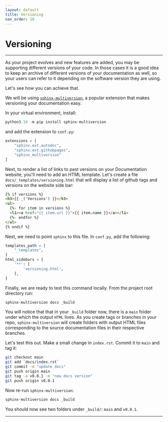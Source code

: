 ```yaml
---
layout: default
title: Versioning
nav_order: 10
---
```


# Versioning

---

As your project evolves and new features are added, you may be supporting different versions of
your code. In those cases it is a good idea to keep an archive of different versions of your
documentation as well, so your users can refer to it depending on the software version they are
using.

Let's see how you can achieve that.

We will be using
[`sphinx-multiversion`](https://holzhaus.github.io/sphinx-multiversion/master/quickstart.html), a
popular extension that makes versioning your documentation easy.

In your virtual environment, install:

```py
python3.10 -m pip install sphinx-multiversion
```

and add the extension to `conf.py`:

```py
extensions = [
    "sphinx.ext.autodoc",
    "sphinx.ext.githubpages",
    "sphinx_multiversion"
]
```

Next, to render a list of links to past versions on your Documentation website, you'll need to add
an HTML template. Let's create a file `docs/_templates/versioning.html` that will display a list of
github tags and versions on the website side bar:

```html
{% if versions %}
<h3>{{ _('Versions') }}</h3>
<ul>
  {%- for item in versions %}
  <li><a href="{{ item.url }}">{{ item.name }}</a></li>
  {%- endfor %}
</ul>
{% endif %}
```

Next, we need to point `sphinx` to this file. In `conf.py`, add the following:

```py
templates_path = [
    "_templates",
]
html_sidebars = {
    '**': [
        'versioning.html',
    ],
}
```

Finally, we are ready to test this command locally. From the project root directory run:

```sh
sphinx-multiversion docs _build
```

You will notice that that in your `_build` folder now, there is a `main` folder under which the
output `HTML` lives. As you create tags or branches in your repo, `sphinx-multiversion` will create
folders with output HTML files corresponding to the source documentation files in their respective
branches.

Let's test this out. Make a small change in `index.rst`. Commit it to `main` and tag it:

```sh
git checkout main
git add `docs/index.rst`
git commit -m "update docs"
git push origin main
git tag -a v0.0.1 -m "new docs version"
git push origin v0.0.1
```

Now re-run `sphinx-multiversion`:

```sh
sphinx-multiversion docs _build
```

You should now see two folders under `_build/`: `main` and `v0.0.1`.

---
